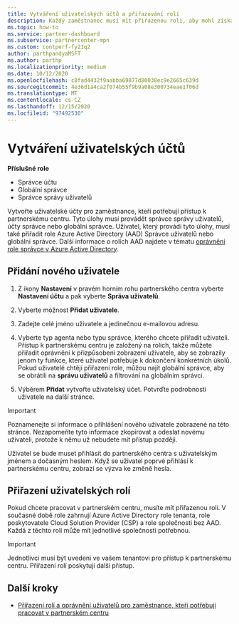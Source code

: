 ```yaml
---
title: Vytváření uživatelských účtů a přiřazování rolí
description: Každý zaměstnanec musí mít přiřazenou roli, aby mohl získat přístup k partnerskému centru. Naučte se vytvářet uživatelské účty, přiřazovat role a nastavovat oprávnění.
ms.topic: how-to
ms.service: partner-dashboard
ms.subservice: partnercenter-mpn
ms.custom: contperf-fy21q2
author: parthpandyaMSFT
ms.author: parthp
ms.localizationpriority: medium
ms.date: 10/12/2020
ms.openlocfilehash: c8fad4432f9aabba69877d80038ec9e2665c639d
ms.sourcegitcommit: 4e36d1a4ca2f074b55f9b9a08e300734eae1f06d
ms.translationtype: MT
ms.contentlocale: cs-CZ
ms.lasthandoff: 12/15/2020
ms.locfileid: "97492530"
---
```

# <a name="create-user-accounts"></a>Vytváření uživatelských účtů  

**Příslušné role**

- Správce účtu
- Globální správce
- Správce správy uživatelů

Vytvořte uživatelské účty pro zaměstnance, kteří potřebují přístup k partnerskému centru. Tyto úlohy musí provádět správce správy uživatelů, účty správce nebo globální správce. Uživatel, který provádí tyto úlohy, musí také přiřadit role Azure Active Directory (AAD) Správce uživatelů nebo globální správce. Další informace o rolích AAD najdete v tématu [oprávnění role správce v Azure Active Directory](/azure/active-directory/users-groups-roles/directory-assign-admin-roles).

## <a name="add-a-new-user"></a>Přidání nového uživatele

1. Z ikony **Nastavení** v pravém horním rohu partnerského centra vyberte **Nastavení účtu** a pak vyberte **Správa uživatelů**.

2. Vyberte možnost **Přidat uživatele**.

3. Zadejte celé jméno uživatele a jedinečnou e-mailovou adresu.

4. Vyberte typ agenta nebo typu správce, kterého chcete přiřadit uživateli. Přístup k partnerskému centru je založený na rolích, takže můžete přiřadit oprávnění k přizpůsobení zobrazení uživatele, aby se zobrazily jenom ty funkce, které uživatel potřebuje k dokončení konkrétních úkolů.  Pokud uživatelé chtějí přiřazení role, můžou najít globální správce, aby se obrátili na **správu uživatelů** a filtrování na globálním správci.

5. Výběrem **Přidat** vytvořte uživatelský účet. Potvrďte podrobnosti uživatele na další stránce.

> [!IMPORTANT]  
> Poznamenejte si informace o přihlášení nového uživatele zobrazené na této stránce. Nezapomeňte tyto informace zkopírovat a odeslat novému uživateli, protože k němu už nebudete mít přístup později. 

Uživatel se bude muset přihlásit do partnerského centra s uživatelským jménem a dočasným heslem. Když se uživatel poprvé přihlásí k partnerskému centru, zobrazí se výzva ke změně hesla.

## <a name="assign-user-roles"></a>Přiřazení uživatelských rolí

Pokud chcete pracovat v partnerském centru, musíte mít přiřazenou roli.  V současné době role zahrnují Azure Active Directory role tenanta, role poskytovatele Cloud Solution Provider (CSP) a role společnosti bez AAD. Každá z těchto rolí může mít jednotlivé společnosti potřebnou.

>[!Important]
>Jednotlivci musí být uvedeni ve vašem tenantovi pro přístup k partnerskému centru. Přiřazení rolí poskytují další přístup.

## <a name="next-steps"></a>Další kroky

- [Přiřazení rolí a oprávnění uživatelů pro zaměstnance, kteří potřebují pracovat v partnerském centru](permissions-overview.md)
